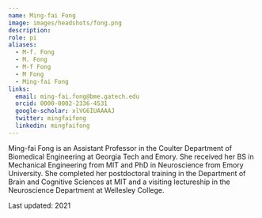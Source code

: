 ```yaml
---
name: Ming-fai Fong
image: images/headshots/fong.png
description: 
role: pi
aliases:
  - M-f. Fong
  - M. Fong
  - M-f Fong
  - M Fong
  - Ming-fai Fong
links:
  email: ming-fai.fong@bme.gatech.edu
  orcid: 0000-0002-2336-4531
  google-scholar: xlVG6IUAAAAJ
  twitter: mingfaifong
  linkedin: mingfaifong
---
```


Ming-fai Fong is an Assistant Professor in the Coulter Department of Biomedical Engineering at Georgia Tech and Emory. She received her BS in Mechanical Engineering from MIT and PhD in Neuroscience from Emory University. She completed her postdoctoral training in the Department of Brain and Cognitive Sciences at MIT and a visiting lectureship in the Neuroscience Department at Wellesley College.

Last updated: 2021
